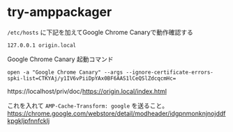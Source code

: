 # try-amppackager

`/etc/hosts` に下記を加えてGoogle Chrome Canaryで動作確認する

```
127.0.0.1 origin.local
```

Google Chrome Canary 起動コマンド
```
open -a "Google Chrome Canary" --args --ignore-certificate-errors-spki-list=CTKYAj/y1IV6vPiiDpYAx0BF6AAS1lCeQSlZdcqcmHc=
```

https://localhost/priv/doc/https://origin.local/index.html

これを入れて `AMP-Cache-Transform: google` を送ること。
https://chrome.google.com/webstore/detail/modheader/idgpnmonknjnojddfkpgkljpfnnfcklj